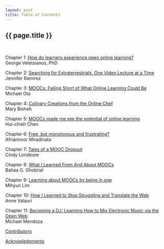 ```yaml
---
layout: post
title: Table of Contents
---
```


## {{ page.title }} ##

<br/>

Chapter 1: [How do learners experience open online learning?](chapter1.html)  
George Veletsianos, PhD

Chapter 2: [Searching for Extraterrestrials, One Video Lecture at a Time](chapter2.html)  
Jennifer Ramirez

Chapter 3: [MOOCs&#58; Falling Short of What Online Learning Could Be](chapter3.html)  
Michael Ota

Chapter 4: [Culinary Creations from the Online Chef](chapter4.html)  
Mary Bisheh

Chapter 5: [MOOCs made me see the potential of online learning](chapter5.html)  
Hui-chieh Chen

Chapter 6: [Free, but monotonous and frustrating?](chapter6.html)  
Afriannoor Miradinata

Chapter 7: [Tales of a MOOC Dropout](chapter7.html)    
Cindy Londeore

Chapter 8: [What I Learned From And About MOOCs](chapter8.html)  
Bahaa G. Ghobrial

Chapter 9: [Learning about MOOCs by being in one](chapter9.html)  
Mihyun Lim

Chapter 10: [How I Learned to Stop Struggling and Translate the Web](chapter10.html)  
Anne Valauri

Chapter 11: [Becoming a DJ&#58; Learning How to Mix Electronic Music via the Open Web](chapter11.html)  
Michael Mendoza

[Contributors](contributors.html)

[Acknowledgments](acknowledgments.html)  

